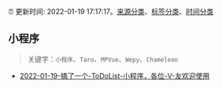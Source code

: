 :alarm_clock: 更新时间: 2022-01-19 17:17:17。[来源分类](../README.md)、[标签分类](../TAGS.md)、[时间分类](../TIMELINE.md)

## 小程序


> 关键字：`小程序`、`Taro`、`MPVue`、`Wepy`、`Chameleon`



- [2022-01-19-搞了一个-ToDoList-小程序，各位-V-友欢迎使用](https://www.v2ex.com/t/829332) 